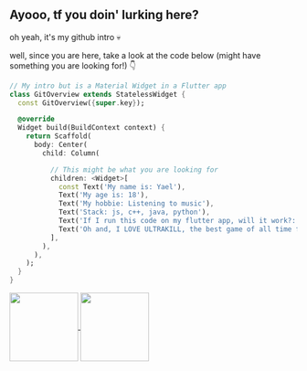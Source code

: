 <!--
**yaelmndrp/yaelmndrp** is a ✨ _special_ ✨ repository because its `README.md` (this file) appears on your GitHub profile.

Here are some ideas to get you started:

- 🔭 I’m currently working on ...
- 🌱 I’m currently learning ...
- 👯 I’m looking to collaborate on ...
- 🤔 I’m looking for help with ...
- 💬 Ask me about ...
- 📫 How to reach me: ...
- 😄 Pronouns: ...
- ⚡ Fun fact: ...
-->

## Ayooo, tf you doin' lurking here?
oh yeah, it's my github intro 💀

well, since you are here, take a look at the code below (might have something you are looking for!) 👇

```dart
// My intro but is a Material Widget in a Flutter app
class GitOverview extends StatelessWidget {
  const GitOverview({super.key});

  @override
  Widget build(BuildContext context) {
    return Scaffold(
      body: Center(
        child: Column(

          // This might be what you are looking for
          children: <Widget>[
            const Text('My name is: Yael'),
            Text('My age is: 18'),
            Text('My hobbie: Listening to music'),
            Text('Stack: js, c++, java, python'),
            Text('If I run this code on my flutter app, will it work?: no.'),
            Text('Oh and, I LOVE ULTRAKILL, the best game of all time frfr')
          ],
        ),
      ),
    );
  }
}
```

<a href="https://github.com/yaelmndrp">
  <img height=120 align="center" src="https://github-readme-stats.vercel.app/api?username=yaelmndrp&show_icons=true&theme=dark&hide_border=true&icon_color=8700b8&bg_color=290037">
  <img height=120 align="center" src="https://github-readme-stats.vercel.app/api/top-langs/?username=yaelmndrp&show_icons=true&theme=dark&hide_border=true&icon_color=8700b8&bg_color=290037&layout=compact">
</a>
